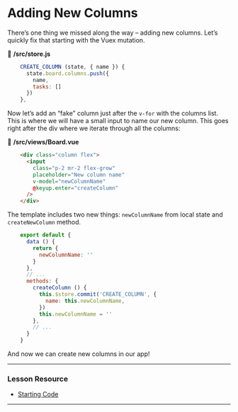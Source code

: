 # Adding New Columns

There’s one thing we missed along the way – adding new columns. Let’s quickly fix that starting with the Vuex mutation.

📃 **/src/store.js**

```javascript
    CREATE_COLUMN (state, { name }) {
      state.board.columns.push({
        name,
        tasks: []
      })
    },
```

Now let’s add an “fake” column just after the `v-for` with the columns list. This is where we will have a small input to name our  new column.  This goes right after the div where we iterate through all  the columns:

📃 **/src/views/Board.vue**

```html
    <div class="column flex">
      <input
        class="p-2 mr-2 flex-grow"
        placeholder="New column name"
        v-model="newColumnName"
        @keyup.enter="createColumn"
      />
    </div>
```

The template includes two new things: `newColumnName` from local state and `createNewColumn` method.

```javascript
    export default {
      data () {
        return {
          newColumnName: ''
        }
      },
      // ...
      methods: {
        createColumn () {
          this.$store.commit('CREATE_COLUMN', {
            name: this.newColumnName,
          })
          this.newColumnName = ''
        },
        // ...
      }
    }
```

And now we can create new columns in our app!

---

### Lesson Resource

- [Starting Code](https://github.com/Code-Pop/watch-us-build-trello/releases/tag/lesson-6-complete)

---

